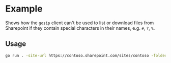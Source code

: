 # Example

Shows how the `gosip` client can't be used to list or download files from Sharepoint if they contain special characters in their names, e.g. `#`, `?`, `%`.

## Usage

```bash
go run . -site-url https://contoso.sharepoint.com/sites/contoso -folder "/sites/contoso/Shared Documents/Example"
```
